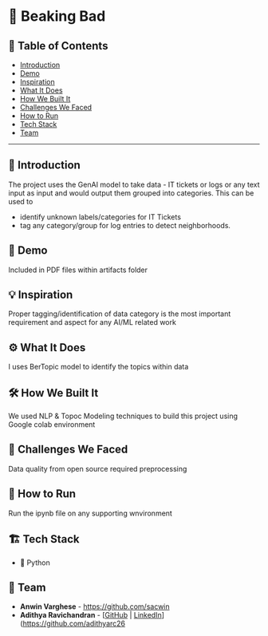 # 🚀 Beaking Bad

## 📌 Table of Contents
- [Introduction](#introduction)
- [Demo](#demo)
- [Inspiration](#inspiration)
- [What It Does](#what-it-does)
- [How We Built It](#how-we-built-it)
- [Challenges We Faced](#challenges-we-faced)
- [How to Run](#how-to-run)
- [Tech Stack](#tech-stack)
- [Team](#team)

---

## 🎯 Introduction
The project uses the GenAI model to take data - IT tickets or logs or any text input as input and would output them grouped into categories. This can be used to 
- identify unknown labels/categories for IT Tickets
- tag any category/group for log entries to detect neighborhoods.

## 🎥 Demo
Included in PDF files within artifacts folder 

## 💡 Inspiration
Proper tagging/identification of data category is the most important requirement and aspect for any AI/ML related work

## ⚙️ What It Does
I uses BerTopic model to identify the topics within data

## 🛠️ How We Built It
We used NLP & Topoc Modeling techniques to build this project using Google colab environment

## 🚧 Challenges We Faced
Data quality from open source required preprocessing 

## 🏃 How to Run
Run the ipynb file on any supporting wnvironment

## 🏗️ Tech Stack
- 🔹 Python

## 👥 Team
- **Anwin Varghese** - https://github.com/sacwin 
- **Adithya Ravichandran** - [[GitHub](#) | [LinkedIn](#)](https://github.com/adithyarc26
